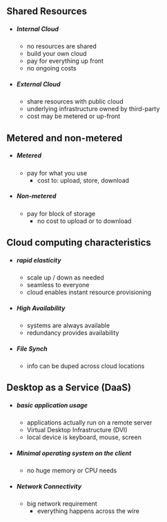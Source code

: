 ## Shared Resources
- ##### Internal Cloud
	- no resources are shared
	- build your own cloud
	- pay for everything up front
	- no ongoing costs
- ##### External Cloud
	- share resources with public cloud
	- underlying infrastructure owned by third-party
	- cost may be metered or up-front 


## Metered and non-metered
- ##### Metered
	- pay for what you use
		- cost to: upload, store, download 
- ##### Non-metered
	- pay for block of storage
		- no cost to upload or to download

## Cloud computing characteristics
- ##### rapid elasticity
	- scale up / down as needed
	- seamless to everyone
	- cloud enables instant resource provisioning
- ##### High Availability
	- systems are always available 
	- redundancy provides availability 
- ##### File Synch
	- info can be duped across cloud locations 

## Desktop as a Service (DaaS)
- ##### basic application usage
	- applications actually run on a remote server
	- Virtual Desktop Infrastructure (DVI)
	- local device is keyboard, mouse, screen
- ##### Minimal operating system on the client
	- no huge memory or CPU needs
- ##### Network Connectivity
	- big network requirement
		- everything happens across the wire 



